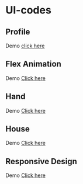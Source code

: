 # UI-codes

## Profile   
  Demo  [click here](https://lalith050101.github.io/UI-codes/)
 
## Flex Animation   
  Demo  [Click here](https://lalith050101.github.io/UI-codes/flex-animation)
   
## Hand   
  Demo  [Click here](https://lalith050101.github.io/UI-codes/hand)

## House
  Demo  [Click here](https://lalith050101.github.io/UI-codes/house)

## Responsive Design  
  Demo  [Click here](https://lalith050101.github.io/UI-codes/responsive-layout/responsive-layout)
  
 

